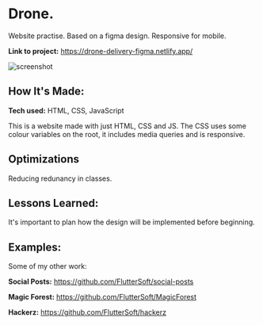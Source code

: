 # Drone.
Website practise. Based on a figma design. Responsive for mobile.

**Link to project:** https://drone-delivery-figma.netlify.app/

![screenshot](https://i.imgur.com/qqp53E5.png)

## How It's Made:

**Tech used:** HTML, CSS, JavaScript

This is a website made with just HTML, CSS and JS. The CSS uses some colour variables on the root, it includes media queries and is responsive.


## Optimizations

Reducing redunancy in classes. 


## Lessons Learned:

It's important to plan how the design will be implemented before beginning.

## Examples:
Some of my other work:


**Social Posts:** https://github.com/FlutterSoft/social-posts

**Magic Forest:** https://github.com/FlutterSoft/MagicForest

**Hackerz:** https://github.com/FlutterSoft/hackerz




